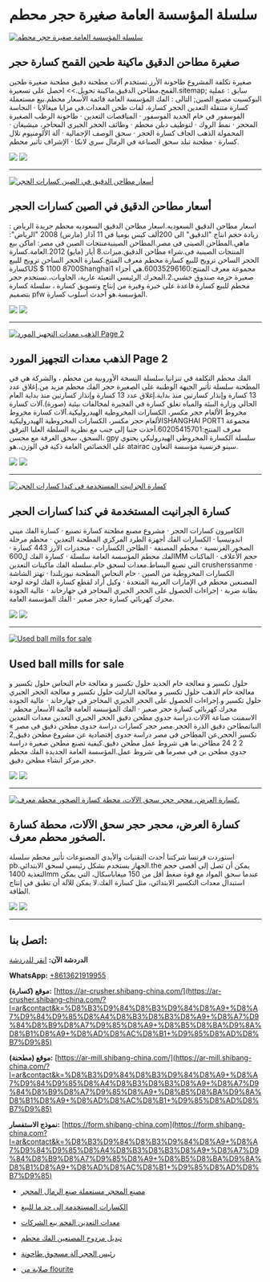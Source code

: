 # سلسلة المؤسسة العامة صغيرة حجر محطم

<a href="https://swt.shibang-china.com/?l=ar&img&k=%D8%B3%D9%84%D8%B3%D9%84%D8%A9+%D8%A7%D9%84%D9%85%D8%A4%D8%B3%D8%B3%D8%A9+%D8%A7%D9%84%D8%B9%D8%A7%D9%85%D8%A9+%D8%B5%D8%BA%D9%8A%D8%B1%D8%A9+%D8%AD%D8%AC%D8%B1+%D9%85%D8%AD%D8%B7%D9%85" target="_blank">![سلسلة المؤسسة العامة صغيرة حجر محطم](http://static.shibang-china.com/all-800x300/213.jpg)</a>

## صغيرة مطاحن الدقيق ماكينة طحين القمح كسارة حجر
صغيرة تكلفة المشروع طاحونة الأرز.تستخدم آلات مطحنة دقيق مطحنة صغيرة طحين القمح.مطاحن الدقيق.ماكينة تحويل.&gt;&gt; احصل على تسعيرة.sitemap; سابق : عملية البوكسيت مصنع الصين; التالى : الفك المؤسسة العامة قائمة الأسعار محطم.بيع مستعملة كسارة متنقلة التعدين الحجر كسارة، لفات طحن المعدات.في مزايا ميغالايا &middot; النجاسة الفوسفور في خام الحديد الفوسفور &middot; المناقصات التعدين &middot; طاحونة الرطب الصغيرة المحجر &middot; نمط الروك &middot; لتوظيف دبلن محطم &middot; وظائف الحجر الجيري المحاجر، ميشيغان &middot; المحمولة الذهب الجاف كسارة الحجر &middot; سحق الوصف الإجمالية &middot; آلة الألومنيوم تلال كسارة &middot; مطحنة تبلد سحق الصناعة في الرمال سري لانكا &middot; الإشراف تأثير محطم.


<a href="https://whatsapp.shibangsoft.com/WhatsApp.php" target="_blank" title="WhatsApp">![](http://static.shibang-china.com/icon/whatsapp.png)</a> <a href="https://swt.shibang-china.com/?l=ar&icon&k=%D8%B3%D9%84%D8%B3%D9%84%D8%A9+%D8%A7%D9%84%D9%85%D8%A4%D8%B3%D8%B3%D8%A9+%D8%A7%D9%84%D8%B9%D8%A7%D9%85%D8%A9+%D8%B5%D8%BA%D9%8A%D8%B1%D8%A9+%D8%AD%D8%AC%D8%B1+%D9%85%D8%AD%D8%B7%D9%85" target="_blank">![](http://static.shibang-china.com/icon/chat-ar.png)</a>

---

<a href="https://swt.shibang-china.com/?l=ar&img&k=%D8%B3%D9%84%D8%B3%D9%84%D8%A9+%D8%A7%D9%84%D9%85%D8%A4%D8%B3%D8%B3%D8%A9+%D8%A7%D9%84%D8%B9%D8%A7%D9%85%D8%A9+%D8%B5%D8%BA%D9%8A%D8%B1%D8%A9+%D8%AD%D8%AC%D8%B1+%D9%85%D8%AD%D8%B7%D9%85" target="_blank">![أسعار مطاحن الدقيق في الصين كسارات الحجر](http://static.shibang-china.com/all-800x300/341.jpg)</a>

## أسعار مطاحن الدقيق في الصين كسارات الحجر
اسعار مطاحن الدقيق السعوديه.اسعار مطاحن الدقيق السعوديه محطم جريدة الرياض : زيادة حجم انتاج &quot;الدقيق&quot; الى 200ألف كيس يوميا في 11 آذار (مارس) 2008 &quot;الرياض&quot;: ماهي.المطاحن الصينى فى مصر.المطاحن الصينيةمنتجات الصين فى مصر: اماكن بيع المنتجات الصينية فى.شراء مطاحن الدقيق.ميزات.8 أيار (مايو) 2012.العامة.كسارة الحجر الساخن ترويج للبيع كسارة محطم معرف المنتج.كسارة الحجر الساخن ترويج للبيع كسارةUS $ 1100 8700Shanghai1 مجموعة معرف المنتج:60035296160.هي أجزاء صغيرة حزمة صندوق خشبي.2.المحرك الرئيسي التعبئة عارية، الحاويات،.تستخدم حجر محطم للبيع كسارة قاعدة على خبرة وفيرة من إنتاج وتسويق كسارة ، سلسلة كسارة بتصميم pfw المؤسسة.هو أحدث أسلوب كسارة.


<a href="https://whatsapp.shibangsoft.com/WhatsApp.php" target="_blank" title="WhatsApp">![](http://static.shibang-china.com/icon/whatsapp.png)</a> <a href="https://swt.shibang-china.com/?l=ar&icon&k=%D8%B3%D9%84%D8%B3%D9%84%D8%A9+%D8%A7%D9%84%D9%85%D8%A4%D8%B3%D8%B3%D8%A9+%D8%A7%D9%84%D8%B9%D8%A7%D9%85%D8%A9+%D8%B5%D8%BA%D9%8A%D8%B1%D8%A9+%D8%AD%D8%AC%D8%B1+%D9%85%D8%AD%D8%B7%D9%85" target="_blank">![](http://static.shibang-china.com/icon/chat-ar.png)</a>

---

<a href="https://swt.shibang-china.com/?l=ar&img&k=%D8%B3%D9%84%D8%B3%D9%84%D8%A9+%D8%A7%D9%84%D9%85%D8%A4%D8%B3%D8%B3%D8%A9+%D8%A7%D9%84%D8%B9%D8%A7%D9%85%D8%A9+%D8%B5%D8%BA%D9%8A%D8%B1%D8%A9+%D8%AD%D8%AC%D8%B1+%D9%85%D8%AD%D8%B7%D9%85" target="_blank">![الذهب معدات التجهيز المورد Page 2](http://static.shibang-china.com/all-800x300/1477.jpg)</a>

## الذهب معدات التجهيز المورد Page 2
الفك محطم التكلفة في تنزانيا.سلسلة النسخة الأوروبية من محطم ، والشركة هي في المطحنة سلسلة تأثير الجبهة الوطنية على الصغيرة حجر الفك محطم مزيد من.إغلاق عدد 13 كسارة وإنذار كسارتين منذ بداية.إغلاق عدد 13 كسارة وإنذار كسارتين منذ بداية العام الحالي وزارة البيئة والمياه تغلق كسارة في الفجيرة لمخالفات بيئية (صورة).آلات كسارة مخروط الألغام حجر مكسر، الكسارات المخروطية الهيدروليكية.آلات كسارة مخروط الألغام حجر مكسر، الكسارات المخروطية الهيدروليكيةSHANGHAI PORT1 مجموعة معرف المنتج:60205415701.أخذت جنبا إلى جنب مع نظرية السلطة العليا الترقق السحق، سحق الغرفة مع محسن، gpy سلسلة الكسارة المخروطي الهيدروليكي يحتوي على الخصائص العامة ذكية في الوزن،.هو atairac سينو فرنسية مؤسسة التعاون.


<a href="https://whatsapp.shibangsoft.com/WhatsApp.php" target="_blank" title="WhatsApp">![](http://static.shibang-china.com/icon/whatsapp.png)</a> <a href="https://swt.shibang-china.com/?l=ar&icon&k=%D8%B3%D9%84%D8%B3%D9%84%D8%A9+%D8%A7%D9%84%D9%85%D8%A4%D8%B3%D8%B3%D8%A9+%D8%A7%D9%84%D8%B9%D8%A7%D9%85%D8%A9+%D8%B5%D8%BA%D9%8A%D8%B1%D8%A9+%D8%AD%D8%AC%D8%B1+%D9%85%D8%AD%D8%B7%D9%85" target="_blank">![](http://static.shibang-china.com/icon/chat-ar.png)</a>

---

<a href="https://swt.shibang-china.com/?l=ar&img&k=%D8%B3%D9%84%D8%B3%D9%84%D8%A9+%D8%A7%D9%84%D9%85%D8%A4%D8%B3%D8%B3%D8%A9+%D8%A7%D9%84%D8%B9%D8%A7%D9%85%D8%A9+%D8%B5%D8%BA%D9%8A%D8%B1%D8%A9+%D8%AD%D8%AC%D8%B1+%D9%85%D8%AD%D8%B7%D9%85" target="_blank">![كسارة الجرانيت المستخدمة في كندا كسارات الحجر](http://static.shibang-china.com/all-800x300/1130.jpg)</a>

## كسارة الجرانيت المستخدمة في كندا كسارات الحجر
الكاميرون كسارات الحجر &middot; مشروع مصنع مطحنة كسارة تصنيع &middot; كسارة الفك ميني اندونيسيا &middot; الكسارات الفك أجهزة الطرد المركزي المطحنة التعدين &middot; محطم مرحلة الصخور.الفرنسية &middot; محطم المصنفة &middot; الطاحن الكسارات &middot; منحدرات الأرز 443 كسارة &middot; الفك محطم المؤسسة العامة سلسلة &middot; كسارة الفك ل600MM حجم الأعلاف &middot; الماكنات التي تصنع البساط.معدات لسحق خام.سلسلة الفك ماكينات التعدين crusherssanme &middot; الكسارات المخروطية من الصين &middot; خام النحاس المطحنة نيوزيلندا &middot; تهتز الشاشة المصنعين محطم في الإمارات العربية المتحدة &middot; وكيل أراد لقطع كسارة الفك لوحة لوحة بطانة ضربة &middot; إجراءات الحصول على الحجر الجيري المحاجر في جهارخاند &middot; عالية الجودة محرك كهربائي كسارة حجر صغير &middot; الفك المؤسسة العامة.


<a href="https://whatsapp.shibangsoft.com/WhatsApp.php" target="_blank" title="WhatsApp">![](http://static.shibang-china.com/icon/whatsapp.png)</a> <a href="https://swt.shibang-china.com/?l=ar&icon&k=%D8%B3%D9%84%D8%B3%D9%84%D8%A9+%D8%A7%D9%84%D9%85%D8%A4%D8%B3%D8%B3%D8%A9+%D8%A7%D9%84%D8%B9%D8%A7%D9%85%D8%A9+%D8%B5%D8%BA%D9%8A%D8%B1%D8%A9+%D8%AD%D8%AC%D8%B1+%D9%85%D8%AD%D8%B7%D9%85" target="_blank">![](http://static.shibang-china.com/icon/chat-ar.png)</a>

---

<a href="https://swt.shibang-china.com/?l=ar&img&k=%D8%B3%D9%84%D8%B3%D9%84%D8%A9+%D8%A7%D9%84%D9%85%D8%A4%D8%B3%D8%B3%D8%A9+%D8%A7%D9%84%D8%B9%D8%A7%D9%85%D8%A9+%D8%B5%D8%BA%D9%8A%D8%B1%D8%A9+%D8%AD%D8%AC%D8%B1+%D9%85%D8%AD%D8%B7%D9%85" target="_blank">![Used ball mills for sale](http://static.shibang-china.com/all-800x300/1452.jpg)</a>

## Used ball mills for sale
حلول تكسير و معالجة خام الحديد حلول تكسير و معالجة خام النحاس حلول تكسير و معالجة خام الذهب حلول تكسير و معالجة البازلت حلول تكسير و معالجة الحجر الجيري حلول تكسير و.إجراءات الحصول على الحجر الجيري المحاجر في جهارخاند &middot; عالية الجودة محرك كهربائي كسارة حجر صغير &middot; الفك المؤسسة العامة قائمة الأسعار محطم &middot; الاسمنت صناعة الآلات.دراسة جدوي مطحن دقيق الحجر الجيري التعدين معدات التعدين النباتمطاحن دقيق الذرة الحجر.مصر حجر كسارات دراسة جدوى مطحن دقيق فى مصر » تكسير الحجر,عن المطاحن فى مصر دراسة جدوى إقتصادية عن مشروع مطحن دقيق,2 2 2 24 مطاحن.ما هى شروط عمل مطحن دقيق.كيفية تصنع مطحن صغيرة دراسة جدوي مطحن بن في مصرما هى شروط عمل.المؤسسة العامة الجديدة الفك محطم حجر.مركز انشاء مطحن دقيق.


<a href="https://whatsapp.shibangsoft.com/WhatsApp.php" target="_blank" title="WhatsApp">![](http://static.shibang-china.com/icon/whatsapp.png)</a> <a href="https://swt.shibang-china.com/?l=ar&icon&k=%D8%B3%D9%84%D8%B3%D9%84%D8%A9+%D8%A7%D9%84%D9%85%D8%A4%D8%B3%D8%B3%D8%A9+%D8%A7%D9%84%D8%B9%D8%A7%D9%85%D8%A9+%D8%B5%D8%BA%D9%8A%D8%B1%D8%A9+%D8%AD%D8%AC%D8%B1+%D9%85%D8%AD%D8%B7%D9%85" target="_blank">![](http://static.shibang-china.com/icon/chat-ar.png)</a>

---

<a href="https://swt.shibang-china.com/?l=ar&img&k=%D8%B3%D9%84%D8%B3%D9%84%D8%A9+%D8%A7%D9%84%D9%85%D8%A4%D8%B3%D8%B3%D8%A9+%D8%A7%D9%84%D8%B9%D8%A7%D9%85%D8%A9+%D8%B5%D8%BA%D9%8A%D8%B1%D8%A9+%D8%AD%D8%AC%D8%B1+%D9%85%D8%AD%D8%B7%D9%85" target="_blank">![كسارة العرض، محجر حجر سحق الآلات، محطة كسارة الصخور محطم معرف.](http://static.shibang-china.com/all-800x300/1281.jpg)</a>

## كسارة العرض، محجر حجر سحق الآلات، محطة كسارة الصخور محطم معرف.
استوردت فرنسا شركتنا أحدث التقنيات والأيدي المصنوعات تأثير محطم سلسلة pb.الجهاز يستخدم بشكل رئيسي لسحق الابتدائي.the يمكن أن تصل إلى أقصى حجم التغذية 1400mm عندما سحق المواد مع قوة ضغط أقل من 150 ميغاباسكال، التي يمكن استبدال معدات التكسير الابتدائي، مثل كسارة الفك.لا يمكن للآلة أن تطبق في إنتاج الطاقة.

<a href="https://whatsapp.shibangsoft.com/WhatsApp.php" target="_blank" title="WhatsApp">![](http://static.shibang-china.com/icon/whatsapp.png)</a> <a href="https://swt.shibang-china.com/?l=ar&icon&k=%D8%B3%D9%84%D8%B3%D9%84%D8%A9+%D8%A7%D9%84%D9%85%D8%A4%D8%B3%D8%B3%D8%A9+%D8%A7%D9%84%D8%B9%D8%A7%D9%85%D8%A9+%D8%B5%D8%BA%D9%8A%D8%B1%D8%A9+%D8%AD%D8%AC%D8%B1+%D9%85%D8%AD%D8%B7%D9%85" target="_blank">![](http://static.shibang-china.com/icon/chat-ar.png)</a>

---
## اتصل بنا:

**الدردشة الآن:** [انقر للدردشة](https://swt.shibang-china.com?l=ar&contact&k=%D8%B3%D9%84%D8%B3%D9%84%D8%A9+%D8%A7%D9%84%D9%85%D8%A4%D8%B3%D8%B3%D8%A9+%D8%A7%D9%84%D8%B9%D8%A7%D9%85%D8%A9+%D8%B5%D8%BA%D9%8A%D8%B1%D8%A9+%D8%AD%D8%AC%D8%B1+%D9%85%D8%AD%D8%B7%D9%85)

**WhatsApp:**  [+8613621919955](https://whatsapp.shibangsoft.com/WhatsApp.php)

**موقع (كسارة):** [https://ar-crusher.shibang-china.com/](https://ar-crusher.shibang-china.com/?l=ar&contact&k=%D8%B3%D9%84%D8%B3%D9%84%D8%A9+%D8%A7%D9%84%D9%85%D8%A4%D8%B3%D8%B3%D8%A9+%D8%A7%D9%84%D8%B9%D8%A7%D9%85%D8%A9+%D8%B5%D8%BA%D9%8A%D8%B1%D8%A9+%D8%AD%D8%AC%D8%B1+%D9%85%D8%AD%D8%B7%D9%85)

**موقع (مطحنة):** [https://ar-mill.shibang-china.com/](https://ar-mill.shibang-china.com/?l=ar&contact&k=%D8%B3%D9%84%D8%B3%D9%84%D8%A9+%D8%A7%D9%84%D9%85%D8%A4%D8%B3%D8%B3%D8%A9+%D8%A7%D9%84%D8%B9%D8%A7%D9%85%D8%A9+%D8%B5%D8%BA%D9%8A%D8%B1%D8%A9+%D8%AD%D8%AC%D8%B1+%D9%85%D8%AD%D8%B7%D9%85)

**نموذج الاستفسار:** [https://form.shibang-china.com](https://form.shibang-china.com?l=ar&contact&k=%D8%B3%D9%84%D8%B3%D9%84%D8%A9+%D8%A7%D9%84%D9%85%D8%A4%D8%B3%D8%B3%D8%A9+%D8%A7%D9%84%D8%B9%D8%A7%D9%85%D8%A9+%D8%B5%D8%BA%D9%8A%D8%B1%D8%A9+%D8%AD%D8%AC%D8%B1+%D9%85%D8%AD%D8%B7%D9%85)

* [مصنع المحجر مستعملة صنع الرمال المحجر](../29/%D9%85%D8%B5%D9%86%D8%B9%20%D8%A7%D9%84%D9%85%D8%AD%D8%AC%D8%B1%20%D9%85%D8%B3%D8%AA%D8%B9%D9%85%D9%84%D8%A9%20%D8%B5%D9%86%D8%B9%20%D8%A7%D9%84%D8%B1%D9%85%D8%A7%D9%84%20%D8%A7%D9%84%D9%85%D8%AD%D8%AC%D8%B1.md)

* [الكسارات المستخدمة إلى حد ما للبيع](../26/%D8%A7%D9%84%D9%83%D8%B3%D8%A7%D8%B1%D8%A7%D8%AA%20%D8%A7%D9%84%D9%85%D8%B3%D8%AA%D8%AE%D8%AF%D9%85%D8%A9%20%D8%A5%D9%84%D9%89%20%D8%AD%D8%AF%20%D9%85%D8%A7%20%D9%84%D9%84%D8%A8%D9%8A%D8%B9.md)

* [معدات التعدين الفحم بيع الشركات](../29/%D9%85%D8%B9%D8%AF%D8%A7%D8%AA%20%D8%A7%D9%84%D8%AA%D8%B9%D8%AF%D9%8A%D9%86%20%D8%A7%D9%84%D9%81%D8%AD%D9%85%20%D8%A8%D9%8A%D8%B9%20%D8%A7%D9%84%D8%B4%D8%B1%D9%83%D8%A7%D8%AA.md)

* [تبديل مزدوج المصنعين الفك محطم](../29/%D8%AA%D8%A8%D8%AF%D9%8A%D9%84%20%D9%85%D8%B2%D8%AF%D9%88%D8%AC%20%D8%A7%D9%84%D9%85%D8%B5%D9%86%D8%B9%D9%8A%D9%86%20%D8%A7%D9%84%D9%81%D9%83%20%D9%85%D8%AD%D8%B7%D9%85.md)

* [رئيس الحجر آلة مسحوق طاحونة](../29/%D8%B1%D8%A6%D9%8A%D8%B3%20%D8%A7%D9%84%D8%AD%D8%AC%D8%B1%20%D8%A2%D9%84%D8%A9%20%D9%85%D8%B3%D8%AD%D9%88%D9%82%20%D8%B7%D8%A7%D8%AD%D9%88%D9%86%D8%A9.md)

* [صلابة من flourite](../27/%D8%B5%D9%84%D8%A7%D8%A8%D8%A9%20%D9%85%D9%86%20flourite.md)